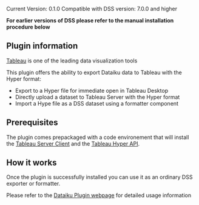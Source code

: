 Current Version: 0.1.0
Compatible with DSS version: 7.0.0 and higher

**For earlier versions of DSS please refer to the manual installation procedure below**

## Plugin information

[Tableau](https://tableau.com) is one of the leading data visualization tools

This plugin offers the ability to export Dataiku data to Tableau with the Hyper format:

* Export to a Hyper file for immediate open in Tableau Desktop
* Directly upload a dataset to Tableau Server with the Hyper format
* Import a Hype file as a DSS dataset using a formatter component

## Prerequisites

The plugin comes prepackaged with a code environement that will install the [Tableau Server Client](https://tableau.github.io/server-client-python/)
and the [Tableau Hyper API](https://help.tableau.com/current/api/hyper_api/en-us/index.html).

## How it works

Once the plugin is successfully installed you can use it as an ordinary DSS exporter or formatter.

Please refer to the [Dataiku Plugin webpage](https://www.dataiku.com/dss/plugins/info/tableau-hyper-extract.html) for detailed usage information
